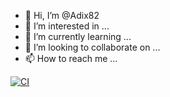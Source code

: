 - 👋 Hi, I’m @Adix82
- 👀 I’m interested in ...
- 🌱 I’m currently learning ...
- 💞️ I’m looking to collaborate on ...
- 📫 How to reach me ...

<!---
Adix82/Adix82 is a ✨ special ✨ repository because its `README.md` (this file) appears on your GitHub profile.
You can click the Preview link to take a look at your changes.
--->

[![CI](https://github.com/Adix82/Adix82/actions/workflows/CI.yml/badge.svg)](https://github.com/Adix82/Adix82/actions/workflows/CI.yml)
